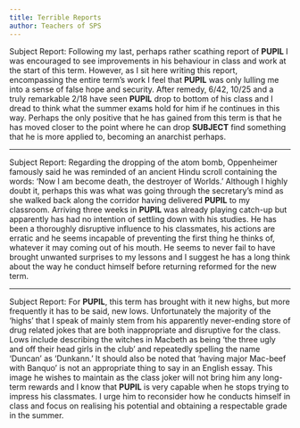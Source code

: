 ```yaml
---
title: Terrible Reports
author: Teachers of SPS
---
```


Subject Report: Following my last, perhaps rather scathing report of __PUPIL__ I was encouraged to see improvements in his behaviour in class and work at the start of this term. However, as I sit here writing this report, encompassing the entire term’s work I feel that __PUPIL__ was only lulling me into a sense of false hope and security. After remedy, 6/42, 10/25 and a truly remarkable 2/18 have seen __PUPIL__ drop to bottom of his class and I dread to think what the summer exams hold for him if he continues in this way. Perhaps the only positive that he has gained from this term is that he has moved closer to the point where he can drop __SUBJECT__ find something that he is more applied to, becoming an anarchist perhaps.

<hr>

Subject Report: Regarding the dropping of the atom bomb, Oppenheimer famously said he was reminded of an ancient Hindu scroll containing the words: ‘Now I am become death, the destroyer of Worlds.’ Although I highly doubt it, perhaps this was what was going through the secretary’s mind as she walked back along the corridor having delivered __PUPIL__ to my classroom. Arriving three weeks in __PUPIL__ was already playing catch-up but apparently has had no intention of settling down with his studies. He has been a thoroughly disruptive influence to his classmates, his actions are erratic and he seems incapable of preventing the first thing he thinks of, whatever it may coming out of his mouth. He seems to never fail to have brought unwanted surprises to my lessons and I suggest he has a long think about the way he conduct himself before returning reformed for the new term.

<hr>

Subject Report: For __PUPIL__, this term has brought with it new highs, but more frequently it has to be said, new lows. Unfortunately the majority of the ‘highs’ that I speak of mainly stem from his apparently never-ending store of drug related jokes that are both inappropriate and disruptive for the class. Lows include describing the witches in Macbeth as being ‘the three ugly and off their head girls in the club’ and repeatedly spelling the name ‘Duncan’ as ‘Dunkann.’ It should also be noted that ‘having major Mac-beef with Banquo’ is not an appropriate thing to say in an English essay. This image he wishes to maintain as the class joker will not bring him any long- term rewards and I know that __PUPIL__ is very capable when he stops trying to impress his classmates. I urge him to reconsider how he conducts himself in class and focus on realising his potential and obtaining a respectable grade in the summer.
